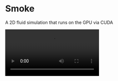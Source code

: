 # Smoke
A 2D fluid simulation that runs on the GPU via CUDA

<video src="https://github.com/TeunVerstraaten/Smoke/blob/master/example.mov"></video>
